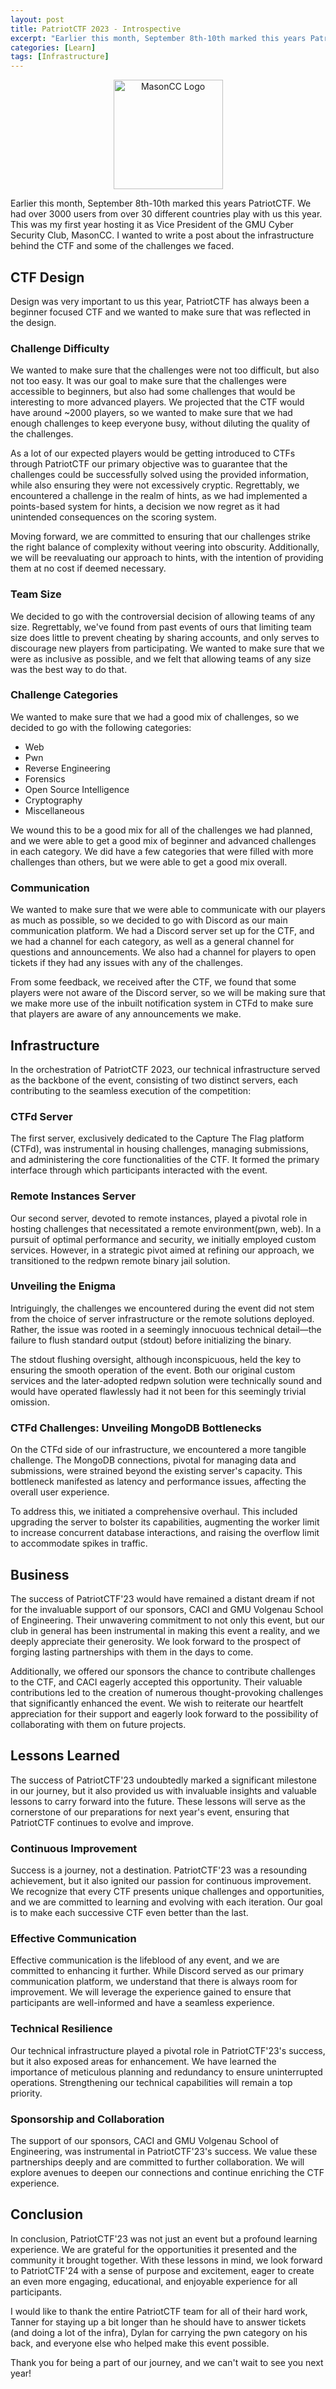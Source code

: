 ```yaml
---
layout: post
title: PatriotCTF 2023 - Introspective
excerpt: "Earlier this month, September 8th-10th marked this years PatriotCTF. We had over 3000 users from over 30 different countries play with us this year. This was my first year hosting it as Vice President of the GMU Cyber Security Club, MasonCC. I wanted to write a post about the infrastructure behind the CTF and some of the challenges we faced."
categories: [Learn]
tags: [Infrastructure]
---
```

<p align="center">
  <img src="https://competitivecyber.club/images/transparent.png" alt="MasonCC Logo" width="175px" height="175px">
</p>
Earlier this month, September 8th-10th marked this years PatriotCTF. We had over 3000 users from over 30 different countries play with us this year.  This was my first year hosting it as Vice President of the GMU Cyber Security Club, MasonCC. I wanted to write a post about the infrastructure behind the CTF and some of the challenges we faced.

## CTF Design
Design was very important to us this year, PatriotCTF has always been a beginner focused CTF and we wanted to make sure that was reflected in the design. 

### Challenge Difficulty
We wanted to make sure that the challenges were not too difficult, but also not too easy. It was our goal to make sure that the challenges were accessible to beginners, but also had some challenges that would be interesting to more advanced players. We projected that the CTF would have around ~2000 players, so we wanted to make sure that we had enough challenges to keep everyone busy, without diluting the quality of the challenges. 

As a lot of our expected players would be getting introduced to CTFs through PatriotCTF our primary objective was to guarantee that the challenges could be successfully solved using the provided information, while also ensuring they were not excessively cryptic. Regrettably, we encountered a challenge in the realm of hints, as we had implemented a points-based system for hints, a decision we now regret as it had unintended consequences on the scoring system.

Moving forward, we are committed to ensuring that our challenges strike the right balance of complexity without veering into obscurity. Additionally, we will be reevaluating our approach to hints, with the intention of providing them at no cost if deemed necessary.

### Team Size
We decided to go with the controversial decision of allowing teams of any size. Regrettably, we've found from past events of ours that limiting team size does little to prevent cheating by sharing accounts, and only serves to discourage new players from participating. We wanted to make sure that we were as inclusive as possible, and we felt that allowing teams of any size was the best way to do that.

### Challenge Categories
We wanted to make sure that we had a good mix of challenges, so we decided to go with the following categories:
- Web
- Pwn
- Reverse Engineering
- Forensics
- Open Source Intelligence
- Cryptography
- Miscellaneous

We wound this to be a good mix for all of the challenges we had planned, and we were able to get a good mix of beginner and advanced challenges in each category. We did have a few categories that were filled with more challenges than others, but we were able to get a good mix overall.

### Communication
We wanted to make sure that we were able to communicate with our players as much as possible, so we decided to go with Discord as our main communication platform. We had a Discord server set up for the CTF, and we had a channel for each category, as well as a general channel for questions and announcements. We also had a channel for players to open tickets if they had any issues with any of the challenges. 

From some feedback, we received after the CTF, we found that some players were not aware of the Discord server, so we will be making sure that we make more use of the inbuilt notification system in CTFd to make sure that players are aware of any announcements we make. 

## Infrastructure
In the orchestration of PatriotCTF 2023, our technical infrastructure served as the backbone of the event, consisting of two distinct servers, each contributing to the seamless execution of the competition:

### CTFd Server
The first server, exclusively dedicated to the Capture The Flag platform (CTFd), was instrumental in housing challenges, managing submissions, and administering the core functionalities of the CTF. It formed the primary interface through which participants interacted with the event.

### Remote Instances Server
Our second server, devoted to remote instances, played a pivotal role in hosting challenges that necessitated a remote environment(pwn, web). In a pursuit of optimal performance and security, we initially employed custom services. However, in a strategic pivot aimed at refining our approach, we transitioned to the redpwn remote binary jail solution.

### Unveiling the Enigma
Intriguingly, the challenges we encountered during the event did not stem from the choice of server infrastructure or the remote solutions deployed. Rather, the issue was rooted in a seemingly innocuous technical detail—the failure to flush standard output (stdout) before initializing the binary.

The stdout flushing oversight, although inconspicuous, held the key to ensuring the smooth operation of the event. Both our original custom services and the later-adopted redpwn solution were technically sound and would have operated flawlessly had it not been for this seemingly trivial omission.

### CTFd Challenges: Unveiling MongoDB Bottlenecks
On the CTFd side of our infrastructure, we encountered a more tangible challenge. The MongoDB connections, pivotal for managing data and submissions, were strained beyond the existing server's capacity. This bottleneck manifested as latency and performance issues, affecting the overall user experience.

To address this, we initiated a comprehensive overhaul. This included upgrading the server to bolster its capabilities, augmenting the worker limit to increase concurrent database interactions, and raising the overflow limit to accommodate spikes in traffic.


## Business 
The success of PatriotCTF'23 would have remained a distant dream if not for the invaluable support of our sponsors, CACI and GMU Volgenau School of Engineering. Their unwavering commitment to not only this event, but our club in general has been instrumental in making this event a reality, and we deeply appreciate their generosity. We look forward to the prospect of forging lasting partnerships with them in the days to come.

Additionally, we offered our sponsors the chance to contribute challenges to the CTF, and CACI eagerly accepted this opportunity. Their valuable contributions led to the creation of numerous thought-provoking challenges that significantly enhanced the event. We wish to reiterate our heartfelt appreciation for their support and eagerly look forward to the possibility of collaborating with them on future projects.


## Lessons Learned
The success of PatriotCTF'23 undoubtedly marked a significant milestone in our journey, but it also provided us with invaluable insights and valuable lessons to carry forward into the future. These lessons will serve as the cornerstone of our preparations for next year's event, ensuring that PatriotCTF continues to evolve and improve.

### Continuous Improvement
Success is a journey, not a destination. PatriotCTF'23 was a resounding achievement, but it also ignited our passion for continuous improvement. We recognize that every CTF presents unique challenges and opportunities, and we are committed to learning and evolving with each iteration. Our goal is to make each successive CTF even better than the last.

### Effective Communication
Effective communication is the lifeblood of any event, and we are committed to enhancing it further. While Discord served as our primary communication platform, we understand that there is always room for improvement. We will leverage the experience gained to ensure that participants are well-informed and have a seamless experience.

### Technical Resilience
Our technical infrastructure played a pivotal role in PatriotCTF'23's success, but it also exposed areas for enhancement. We have learned the importance of meticulous planning and redundancy to ensure uninterrupted operations. Strengthening our technical capabilities will remain a top priority.

### Sponsorship and Collaboration

The support of our sponsors, CACI and GMU Volgenau School of Engineering, was instrumental in PatriotCTF'23's success. We value these partnerships deeply and are committed to further collaboration. We will explore avenues to deepen our connections and continue enriching the CTF experience.

## Conclusion
In conclusion, PatriotCTF'23 was not just an event but a profound learning experience. We are grateful for the opportunities it presented and the community it brought together. With these lessons in mind, we look forward to PatriotCTF'24 with a sense of purpose and excitement, eager to create an even more engaging, educational, and enjoyable experience for all participants. 

I would like to thank the entire PatriotCTF team for all of their hard work, Tanner for staying up a bit longer than he should have to answer tickets (and doing a lot of the infra), Dylan for carrying the pwn category on his back, and everyone else who helped make this event possible.

Thank you for being a part of our journey, and we can't wait to see you next year!